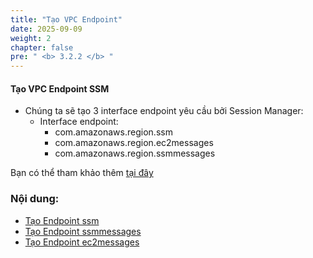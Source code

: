 ```yaml
---
title: "Tạo VPC Endpoint"
date: 2025-09-09
weight: 2
chapter: false
pre: " <b> 3.2.2 </b> "
---
```


#### Tạo VPC Endpoint SSM

- Chúng ta sẽ tạo 3 interface endpoint yêu cầu bởi Session Manager:
  - Interface endpoint:
    - com.amazonaws.region.ssm
    - com.amazonaws.region.ec2messages
    - com.amazonaws.region.ssmmessages

Bạn có thể tham khảo thêm [tại đây](https://docs.aws.amazon.com/systems-manager/latest/userguide/session-manager-prerequisites.html)

### Nội dung:

- [Tạo Endpoint ssm](./3.2.2.1-endpointssm/)
- [Tạo Endpoint ssmmessages](./3.2.2.2-endpointssmmessages/)
- [Tạo Endpoint ec2messages](./3.2.2.3-endpointec2messages/)
